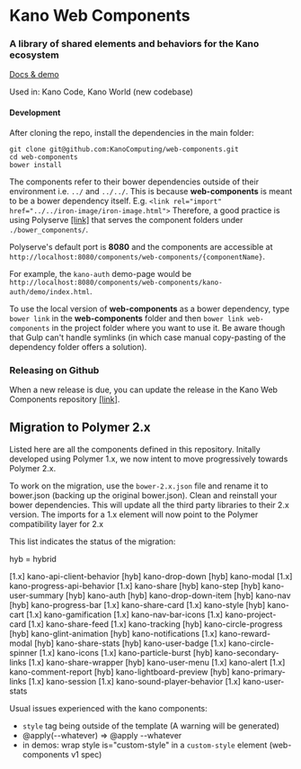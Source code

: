# Kano Web Components

### A library of shared elements and behaviors for the Kano ecosystem

[Docs & demo](https://kanocomputing.github.io/web-components)

Used in: Kano Code, Kano World (new codebase)

#### Development

After cloning the repo, install the dependencies in the main folder:

```
git clone git@github.com:KanoComputing/web-components.git
cd web-components
bower install
```

The components refer to their bower dependencies outside of their environment i.e. `../` and `../../`. This is because **web-components** is meant to be a bower dependency itself.
E.g. `<link rel="import" href="../../iron-image/iron-image.html">` Therefore, a good practice is using Polyserve [[link]](https://github.com/PolymerLabs/polyserve) that serves the component folders under `./bower_components/`.

Polyserve's default port is **8080** and the components are accessible at `http://localhost:8080/components/web-components/{componentName}`.

For example, the `kano-auth` demo-page would be `http://localhost:8080/components/web-components/kano-auth/demo/index.html`.

To use the local version of **web-components** as a bower dependency, type ```bower link``` in the **web-components** folder and then ```bower link web-components``` in the project folder where you want to use it. Be aware though that Gulp can't handle symlinks (in which case manual copy-pasting of the dependency folder offers a solution).

### Releasing on Github

When a new release is due, you can update the release in the Kano Web Components repository [[link]](https://github.com/KanoComputing/web-components/releases).

## Migration to Polymer 2.x

Listed here are all the components defined in this repository. Initally developed using Polymer 1.x, we now intent to move progressively towards Polymer 2.x.

To work on the migration, use the `bower-2.x.json` file and rename it to bower.json (backing up the original bower.json).
Clean and reinstall your bower dependencies. This will update all the third party libraries to their 2.x version.
The imports for a 1.x element will now point to the Polymer compatibility layer for 2.x

This list indicates the status of the migration:

hyb = hybrid

[1.x] kano-api-client-behavior
[hyb] kano-drop-down
[hyb] kano-modal
[1.x] kano-progress-api-behavior
[1.x] kano-share
[hyb] kano-step
[hyb] kano-user-summary
[hyb] kano-auth
[hyb] kano-drop-down-item
[hyb] kano-nav
[hyb] kano-progress-bar
[1.x] kano-share-card
[1.x] kano-style
[hyb] kano-cart
[1.x] kano-gamification
[1.x] kano-nav-bar-icons
[1.x] kano-project-card
[1.x] kano-share-feed
[1.x] kano-tracking
[hyb] kano-circle-progress
[hyb] kano-glint-animation
[hyb] kano-notifications
[1.x] kano-reward-modal
[hyb] kano-share-stats
[hyb] kano-user-badge
[1.x] kano-circle-spinner
[1.x] kano-icons
[1.x] kano-particle-burst
[hyb] kano-secondary-links
[1.x] kano-share-wrapper
[hyb] kano-user-menu
[1.x] kano-alert
[1.x] kano-comment-report
[hyb] kano-lightboard-preview
[hyb] kano-primary-links
[1.x] kano-session
[1.x] kano-sound-player-behavior
[1.x] kano-user-stats


Usual issues experienced with the kano components:

 - `style` tag being outside of the template (A warning will be generated)
 - @apply(--whatever) => @apply --whatever
 - in demos: wrap style is="custom-style" in a `custom-style` element (web-components v1 spec)